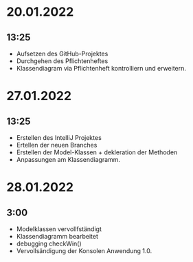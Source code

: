 # 20.01.2022
## 13:25

* Aufsetzen des GitHub-Projektes
* Durchgehen des Pflichtenheftes 
* Klassendiagram via Pflichtenheft kontrolliern und erweitern.

# 27.01.2022
## 13:25

* Erstellen des IntelliJ Projektes
* Ertellen der neuen Branches
* Erstellen der Model-Klassen + dekleration der Methoden
* Anpassungen am Klassendiagramm. 

# 28.01.2022
## 3:00

* Modelklassen vervollfständigt
* Klassendiagramm bearbeitet
* debugging checkWin()
* Vervollsändigung der Konsolen Anwendung 1.0.
